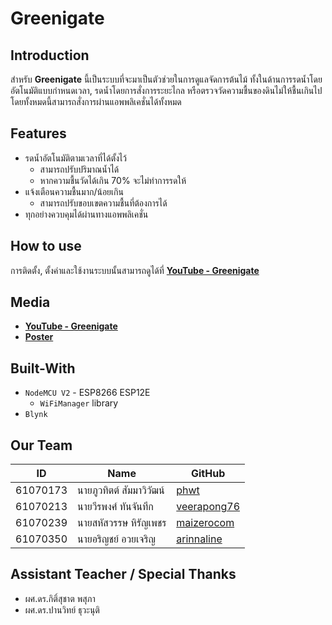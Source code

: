 # Greenigate

## Introduction
สำหรับ **Greenigate** นี้เป็นระบบที่จะมาเป็นตัวช่วยในการดูแลจัดการต้นไม้ ทั้งในด้านการรดน้ำโดยอัตโนมัติแบบกำหนดเวลา, รดน้ำโดยการสั่งการระยะไกล หรือตรวจวัดความชื้นของดินไม่ให้ชื้นเกินไป โดยทั้งหมดนี้สามารถสั่งการผ่านแอพพลิเคชั่นได้ทั้งหมด

## Features

- รดน้ำอัตโนมัติตามเวลาที่ได้ตั้งไว้
  - สามารถปรับปริมาณน้ำได้
  - หากความชื้นวัดได้เกิน 70% จะไม่ทำการรดให้
- แจ้งเตือนความชื้นมาก/น้อยเกิน
  - สามารถปรับขอบเขตความชื้นที่ต้องการได้
- ทุกอย่างควบคุมได้ผ่านทางแอพพลิเคชั่น

## How to use

การติดตั้ง, ตั้งค่าและใช้งานระบบนั้นสามารถดูได้ที่ **[YouTube - Greenigate](https://youtu.be/gLr9KiQcmJc)**

## Media

- **[YouTube - Greenigate](https://youtu.be/gLr9KiQcmJc)**
- **[Poster](https://github.com/phwt/Greenigate/blob/master/media/ai/poster_print.ai)**

## Built-With

- `NodeMCU V2` - ESP8266 ESP12E
  - `WiFiManager` library
- `Blynk`

## Our Team

| ID       | Name               | GitHub                                        |
|----------|--------------------|-----------------------------------------------|
| 61070173 | นายภูวทิตต์ สัมมาวิวัฒน์  | [phwt](https://github.com/phwt)               |
| 61070213 | นายวีรพงศ์ ทันจันทึก    | [veerapong76](https://github.com/veerapong76) |
| 61070239 | นายสหัสวรรษ หิรัญเพชร | [maizerocom](https://github.com/maizerocom)   |
| 61070350 | นายอริญชย์ อวยเจริญ   | [arinnaline](https://github.com/arinnaline)   |

## Assistant Teacher / Special Thanks

- ผศ.ดร.กิติ์สุชาต พสุภา
- ผศ.ดร.ปานวิทย์ ธุวะนุติ
